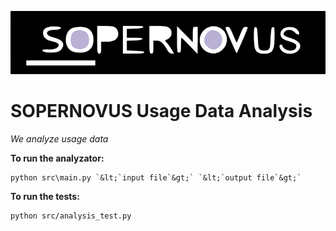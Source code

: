 ![SOPERNOVUS](/sopernovus.png)

# SOPERNOVUS Usage Data Analysis

*We analyze usage data*


**To run the analyzator:**

    python src\main.py `&lt;`input file`&gt;` `&lt;`output file`&gt;`

**To run the tests:**

    python src/analysis_test.py

